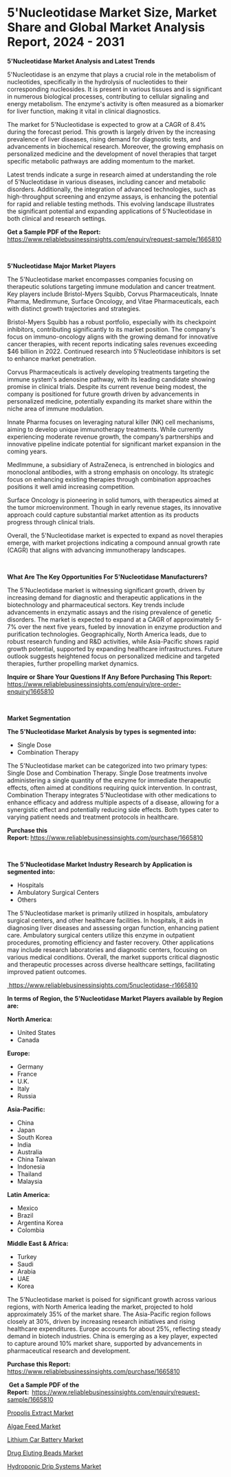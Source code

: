 <p><h1>5'Nucleotidase Market Size, Market Share and Global Market Analysis Report, 2024 - 2031</h1></p><p><strong>5'Nucleotidase Market Analysis and Latest Trends</strong></p>
<p><p>5'Nucleotidase is an enzyme that plays a crucial role in the metabolism of nucleotides, specifically in the hydrolysis of nucleotides to their corresponding nucleosides. It is present in various tissues and is significant in numerous biological processes, contributing to cellular signaling and energy metabolism. The enzyme's activity is often measured as a biomarker for liver function, making it vital in clinical diagnostics.</p><p>The market for 5'Nucleotidase is expected to grow at a CAGR of 8.4% during the forecast period. This growth is largely driven by the increasing prevalence of liver diseases, rising demand for diagnostic tests, and advancements in biochemical research. Moreover, the growing emphasis on personalized medicine and the development of novel therapies that target specific metabolic pathways are adding momentum to the market.</p><p>Latest trends indicate a surge in research aimed at understanding the role of 5'Nucleotidase in various diseases, including cancer and metabolic disorders. Additionally, the integration of advanced technologies, such as high-throughput screening and enzyme assays, is enhancing the potential for rapid and reliable testing methods. This evolving landscape illustrates the significant potential and expanding applications of 5'Nucleotidase in both clinical and research settings.</p></p>
<p><strong>Get a Sample PDF of the Report:&nbsp;</strong> <a href="https://www.reliablebusinessinsights.com/enquiry/request-sample/1665810?utm_campaign=97&utm_medium=2&utm_source=Github&utm_content=ia&utm_term=10122024&utm_id=5nucleotidase">https://www.reliablebusinessinsights.com/enquiry/request-sample/1665810</a></p>
<p>&nbsp;</p>
<p><strong>5'Nucleotidase Major Market Players</strong></p>
<p><p>The 5'Nucleotidase market encompasses companies focusing on therapeutic solutions targeting immune modulation and cancer treatment. Key players include Bristol-Myers Squibb, Corvus Pharmaceuticals, Innate Pharma, MedImmune, Surface Oncology, and Vitae Pharmaceuticals, each with distinct growth trajectories and strategies.</p><p>Bristol-Myers Squibb has a robust portfolio, especially with its checkpoint inhibitors, contributing significantly to its market position. The company's focus on immuno-oncology aligns with the growing demand for innovative cancer therapies, with recent reports indicating sales revenues exceeding $46 billion in 2022. Continued research into 5'Nucleotidase inhibitors is set to enhance market penetration.</p><p>Corvus Pharmaceuticals is actively developing treatments targeting the immune system's adenosine pathway, with its leading candidate showing promise in clinical trials. Despite its current revenue being modest, the company is positioned for future growth driven by advancements in personalized medicine, potentially expanding its market share within the niche area of immune modulation.</p><p>Innate Pharma focuses on leveraging natural killer (NK) cell mechanisms, aiming to develop unique immunotherapy treatments. While currently experiencing moderate revenue growth, the company’s partnerships and innovative pipeline indicate potential for significant market expansion in the coming years.</p><p>MedImmune, a subsidiary of AstraZeneca, is entrenched in biologics and monoclonal antibodies, with a strong emphasis on oncology. Its strategic focus on enhancing existing therapies through combination approaches positions it well amid increasing competition.</p><p>Surface Oncology is pioneering in solid tumors, with therapeutics aimed at the tumor microenvironment. Though in early revenue stages, its innovative approach could capture substantial market attention as its products progress through clinical trials.</p><p>Overall, the 5'Nucleotidase market is expected to expand as novel therapies emerge, with market projections indicating a compound annual growth rate (CAGR) that aligns with advancing immunotherapy landscapes.</p></p>
<p>&nbsp;</p>
<p><strong>What Are The Key Opportunities For 5'Nucleotidase Manufacturers?</strong></p>
<p><p>The 5'Nucleotidase market is witnessing significant growth, driven by increasing demand for diagnostic and therapeutic applications in the biotechnology and pharmaceutical sectors. Key trends include advancements in enzymatic assays and the rising prevalence of genetic disorders. The market is expected to expand at a CAGR of approximately 5-7% over the next five years, fueled by innovation in enzyme production and purification technologies. Geographically, North America leads, due to robust research funding and R&D activities, while Asia-Pacific shows rapid growth potential, supported by expanding healthcare infrastructures. Future outlook suggests heightened focus on personalized medicine and targeted therapies, further propelling market dynamics.</p></p>
<p><strong>Inquire or Share Your Questions If Any Before Purchasing This Report:</strong> <a href="https://www.reliablebusinessinsights.com/enquiry/pre-order-enquiry/1665810?utm_campaign=97&utm_medium=2&utm_source=Github&utm_content=ia&utm_term=10122024&utm_id=5nucleotidase">https://www.reliablebusinessinsights.com/enquiry/pre-order-enquiry/1665810</a></p>
<p>&nbsp;</p>
<p><strong>Market Segmentation</strong></p>
<p><strong>The 5'Nucleotidase Market Analysis by types is segmented into:</strong></p>
<p><ul><li>Single Dose</li><li>Combination Therapy</li></ul></p>
<p><p>The 5'Nucleotidase market can be categorized into two primary types: Single Dose and Combination Therapy. Single Dose treatments involve administering a single quantity of the enzyme for immediate therapeutic effects, often aimed at conditions requiring quick intervention. In contrast, Combination Therapy integrates 5'Nucleotidase with other medications to enhance efficacy and address multiple aspects of a disease, allowing for a synergistic effect and potentially reducing side effects. Both types cater to varying patient needs and treatment protocols in healthcare.</p></p>
<p><strong>Purchase this Report:&nbsp;</strong><a href="https://www.reliablebusinessinsights.com/purchase/1665810?utm_campaign=97&utm_medium=2&utm_source=Github&utm_content=ia&utm_term=10122024&utm_id=5nucleotidase">https://www.reliablebusinessinsights.com/purchase/1665810</a></p>
<p>&nbsp;</p>
<p><strong>The 5'Nucleotidase Market Industry Research by Application is segmented into:</strong></p>
<p><ul><li>Hospitals</li><li>Ambulatory Surgical Centers</li><li>Others</li></ul></p>
<p><p>The 5'Nucleotidase market is primarily utilized in hospitals, ambulatory surgical centers, and other healthcare facilities. In hospitals, it aids in diagnosing liver diseases and assessing organ function, enhancing patient care. Ambulatory surgical centers utilize this enzyme in outpatient procedures, promoting efficiency and faster recovery. Other applications may include research laboratories and diagnostic centers, focusing on various medical conditions. Overall, the market supports critical diagnostic and therapeutic processes across diverse healthcare settings, facilitating improved patient outcomes.</p></p>
<p><a href="https://www.reliablebusinessinsights.com/5nucleotidase-r1665810?utm_campaign=97&utm_medium=2&utm_source=Github&utm_content=ia&utm_term=10122024&utm_id=5nucleotidase">&nbsp;https://www.reliablebusinessinsights.com/5nucleotidase-r1665810</a></p>
<p><strong>In terms of Region, the 5'Nucleotidase Market Players available by Region are:</strong></p>
<p>
    <p> <strong> North America: </strong>
        <ul>
            <li>United States</li>
            <li>Canada</li>
        </ul>
        </p> 
    <p> <strong> Europe: </strong>
        <ul>
            <li>Germany</li>
            <li>France</li>
            <li>U.K.</li>
            <li>Italy</li>
            <li>Russia</li>
        </ul>
        </p> 
    <p> <strong> Asia-Pacific: </strong>
        <ul>
            <li>China</li>
            <li>Japan</li>
            <li>South Korea</li>
            <li>India</li>
            <li>Australia</li>
            <li>China Taiwan</li>
            <li>Indonesia</li>
            <li>Thailand</li>
            <li>Malaysia</li>
        </ul>
        </p> 
    <p> <strong> Latin America: </strong>
        <ul>
            <li>Mexico</li>
            <li>Brazil</li>
            <li>Argentina Korea</li>
            <li>Colombia</li>
        </ul>
        </p> 
    <p> <strong> Middle East & Africa: </strong>
        <ul>
            <li>Turkey</li>
            <li>Saudi</li>
            <li>Arabia</li>
            <li>UAE</li>
            <li>Korea</li>
        </ul>
    </p>
    </p>
<p><p>The 5'Nucleotidase market is poised for significant growth across various regions, with North America leading the market, projected to hold approximately 35% of the market share. The Asia-Pacific region follows closely at 30%, driven by increasing research initiatives and rising healthcare expenditures. Europe accounts for about 25%, reflecting steady demand in biotech industries. China is emerging as a key player, expected to capture around 10% market share, supported by advancements in pharmaceutical research and development.</p></p>
<p><strong>Purchase this Report: </strong><a href="https://www.reliablebusinessinsights.com/purchase/1665810?utm_campaign=97&utm_medium=2&utm_source=Github&utm_content=ia&utm_term=10122024&utm_id=5nucleotidase">https://www.reliablebusinessinsights.com/purchase/1665810</a></p>
<p>&nbsp;<strong>Get a Sample PDF of the Report:&nbsp;&nbsp;</strong><a href="https://www.reliablebusinessinsights.com/enquiry/request-sample/1665810?utm_campaign=97&utm_medium=2&utm_source=Github&utm_content=ia&utm_term=10122024&utm_id=5nucleotidase">https://www.reliablebusinessinsights.com/enquiry/request-sample/1665810</a></p>
<p><strong></strong></p>
<p><p><a href="https://www.linkedin.com/pulse/research-report-value-market-segmentation-share-analysis-xiuuf?utm_campaign=97&utm_medium=2&utm_source=Github&utm_content=ia&utm_term=10122024&utm_id=5nucleotidase">Propolis Extract Market</a></p><p><a href="https://www.linkedin.com/pulse/algae-feed-market-dynamics-2024-2031-projected-1ntxf?utm_campaign=97&utm_medium=2&utm_source=Github&utm_content=ia&utm_term=10122024&utm_id=5nucleotidase">Algae Feed Market</a></p><p><a href="https://www.linkedin.com/pulse/insights-lithium-car-battery-market-from-2024-2031-projecting-absff?utm_campaign=97&utm_medium=2&utm_source=Github&utm_content=ia&utm_term=10122024&utm_id=5nucleotidase">Lithium Car Battery Market</a></p><p><a href="https://github.com/stephaniwo144/Market-Research-Report-List-1/blob/main/drug-eluting-beads-market.md?utm_campaign=97&utm_medium=2&utm_source=Github&utm_content=ia&utm_term=10122024&utm_id=5nucleotidase">Drug Eluting Beads Market</a></p><p><a href="https://www.linkedin.com/pulse/hydroponic-drip-systems-market-report-insights-from-industry-exvuf?utm_campaign=97&utm_medium=2&utm_source=Github&utm_content=ia&utm_term=10122024&utm_id=5nucleotidase">Hydroponic Drip Systems Market</a></p></p>